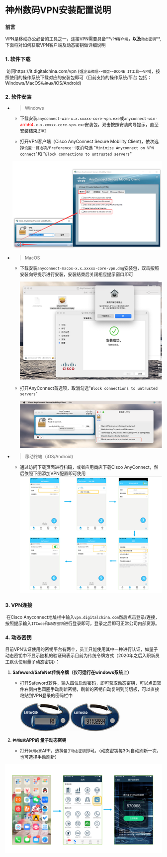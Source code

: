 # 神州数码VPN安装配置说明

### 前言

VPN是移动办公必备的工具之一，连接VPN需要具备**`VPN客户端`**，以及**`动态密钥`**,下面将对如何获取VPN客户端及动态密钥做详细说明

### 1. 软件下载

​	访问https://it.digitalchina.com/vpn (或`企业微信`--`微盘`--`DCONE IT工具`--`VPN`)，按照使用的操作系统下载对应的安装包即可（目前支持的操作系统/平台 包括：Windows/MacOS/~~Linux~~/iOS/Android)

### 2. 软件安装

- > Windows

  - 下载安装`anyconnect-win-x.x.xxxxx-core-vpn.exe`或`anyconnect-win-`<font color=red>arm64</font>`-x.x.xxxxx-core-vpn.exe`安装包，双击按照安装向导提示，直至安装结束即可

  - 打开VPN客户端（Cisco AnyConnect Secure Mobility Client)，依次选择`设置`--`首选项/Preference`--取消勾选 "`Minimize Anyconnect on VPN connect`"和 "`Block connections to untrusted servers`"

  ![anyconnect-win-1](/images/anyconnect-win-1.png)

- > MacOS

  - 下载安装`anyconnect-macos-x.x.xxxxx-core-vpn.dmg`安装包，双击按照安装向导提示进行安装，安装结束后关闭相应提示窗口即可

    ![anyconnect-macos-1](/images/anyconnect-macos-1.png)

  - 打开AnyConnect首选项，取消勾选"`Block connections to untrusted servers`"

    ![anyconnect-macos-2](/images/anyconnect-macos-2.png)



- > 移动终端（iOS/Android)

  - 通过访问下载页面进行扫码，或者应用商店下载Cisco AnyConnect，然后依照下图添加VPN配置即可使用![anyconnect-ios.png](/images/anyconnect-ios-1.png)

  

### 3. VPN连接

​	在Cisco Anyconnect地址栏中输入`vpn.digitalchina.com`然后点击登录/连接，按照提示输入`ITCode`和`动态密钥`进行登录即可，登录之后即可正常公司内部资源。



### 4. 动态密钥

目前VPN认证使用的密钥平台有两个，员工只能使用其中一种进行认证，如量子动态密钥中不显示随机的验证码表示目前为传统令牌方式（2020年之后入职新员工默认使用量子动态密钥）：

1. **Safeword/SafeNet传统令牌（仅可运行在windows系统上）**

   - 打开Safeword软件，输入四位启动密码，即可获取动态密钥，可以点击软件右侧白色圆圈手动刷新密钥，刷新的密钥自动复制到剪切板，可以直接粘贴到VPN登录的密码栏中

     ![img](/images/anyconnect-spass-1.png)![img](/images/anyconnect-spass-2.png)

2. **`神州E家`APP的 量子动态密钥**

   - 打开`神州e家`APP，选择`量子动态密钥`即可。（动态密钥每30s自动刷新一次，也可选择手动刷新）

![anyconnect-mpass-1](/images/anyconnect-mpass-1.png)



